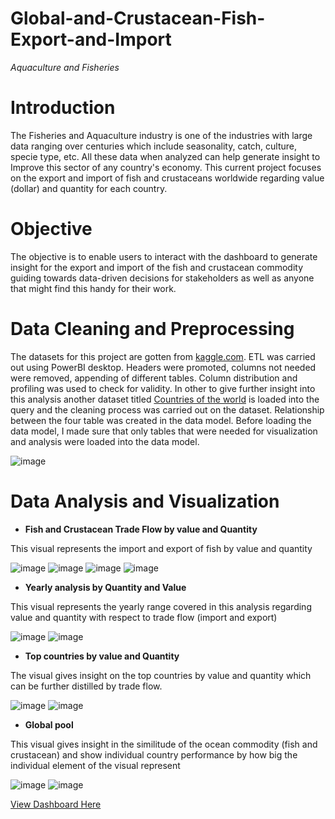 # Global-and-Crustacean-Fish-Export-and-Import
_Aquaculture and Fisheries_
# Introduction 

The Fisheries and Aquaculture industry is one of the industries with large data ranging over centuries which include seasonality, catch, culture, specie type, etc. All these data when analyzed can help generate insight to Improve this sector of any country's economy.
This current project focuses on the export and import of fish and crustaceans worldwide regarding value (dollar) and quantity for each country.



# Objective 
The objective is to enable users to interact with the dashboard to generate insight for the export and import of the fish and crustacean commodity guiding towards data-driven decisions for stakeholders as well as anyone that might find this handy for their work. 
 
# Data Cleaning and Preprocessing 
The datasets for this project are gotten from [kaggle.com](https://www.kaggle.com/datasets/zhengtzer/global-fisheries-aquaculture-department?select=).
 ETL was carried out using PowerBI desktop. Headers were promoted, columns not needed were removed, appending of different tables. Column distribution and profiling was used to check for validity. In other to give further insight into this analysis another dataset titled [Countries of the world](https://www.kaggle.com/datasets/fernandol/countries-of-the-world) is loaded into the query and the cleaning process was carried out on the dataset. Relationship between the four table was created in the data model. 
Before loading the data model, I made sure that only tables that were needed for visualization and analysis were loaded into the data model. 
  
  ![image](https://user-images.githubusercontent.com/108795960/198068727-842e0548-bd38-485b-8bf3-1124da235371.png)

# Data Analysis and Visualization 

 
 - **Fish and Crustacean Trade Flow by value and Quantity** 
 
This visual represents the import and export of fish by value and quantity 

![image](https://user-images.githubusercontent.com/108795960/198079525-9c0025a7-1271-4ed0-8109-bc2bc141273e.png)
 ![image](https://user-images.githubusercontent.com/108795960/198079549-bfb5473a-3f83-4515-91dc-493c85b92ce7.png)
![image](https://user-images.githubusercontent.com/108795960/198079568-dfdb5398-13fa-4362-bb88-d7fe8641db72.png)
![image](https://user-images.githubusercontent.com/108795960/198079592-26f0ff99-c298-4c86-833c-066e0858a768.png)





- **Yearly analysis by Quantity and Value** 
 
This visual represents the yearly range covered in this analysis regarding value and quantity with respect to trade flow (import and export)
 
![image](https://user-images.githubusercontent.com/108795960/198080055-f84573af-6da3-4365-ac6c-3b1fb6185d52.png)
 ![image](https://user-images.githubusercontent.com/108795960/198080081-58d9f9a1-8e01-4614-9ed9-90c543d3be47.png)





- **Top countries by value and Quantity**
 
The visual gives insight on the top countries by value and quantity which can be further distilled by trade flow.
 
![image](https://user-images.githubusercontent.com/108795960/198080370-75995e01-9a6b-4ad0-b877-3cc69146dfee.png)
 ![image](https://user-images.githubusercontent.com/108795960/198080405-1ee4de4c-7017-4cb6-bdda-023c9e3f5276.png)


- **Global pool**
  
This visual gives insight in the similitude of the ocean commodity (fish and crustacean) and show individual country performance by how big the individual element of the visual represent
 
 ![image](https://user-images.githubusercontent.com/108795960/198080482-809c2729-4fef-4ccb-a7b7-603b3f1204d6.png)
 ![image](https://user-images.githubusercontent.com/108795960/198080509-f293222c-b3ce-43be-a1ab-db5e22513533.png)




[View Dashboard Here](https://app.powerbi.com/view?r=eyJrIjoiMTU3MTI3YTktNmFiZi00MzVmLTliNmItYzg1MTM3ZjE2NWMyIiwidCI6IjA4MmY1ZjZjLWRmYmEtNGFiZS04M2Q1LTEzZmU1MWIzZTc2OSJ9)



